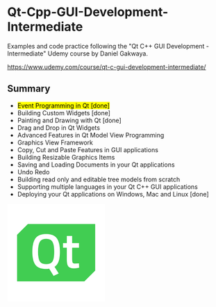 # Qt-Cpp-GUI-Development-Intermediate
Examples and code practice following the "Qt C++ GUI Development - Intermediate" Udemy course by Daniel Gakwaya.

https://www.udemy.com/course/qt-c-gui-development-intermediate/

## Summary

* <mark>Event Programming in Qt [done] </mark>
* Building Custom Widgets [done]
* Painting and Drawing with Qt [done]
* Drag and Drop in Qt Widgets
* Advanced Features in Qt Model View Programming
* Graphics View Framework
* Copy, Cut and Paste Features in GUI applications
* Building Resizable Graphics Items
* Saving and Loading Documents in your Qt applications
* Undo Redo
* Building read only and editable tree models from scratch
* Supporting multiple languages in your Qt C++ GUI applications
* Deploying your Qt applications on Windows, Mac and Linux [done] 

![Qt Logo](/qt-logo.png)
